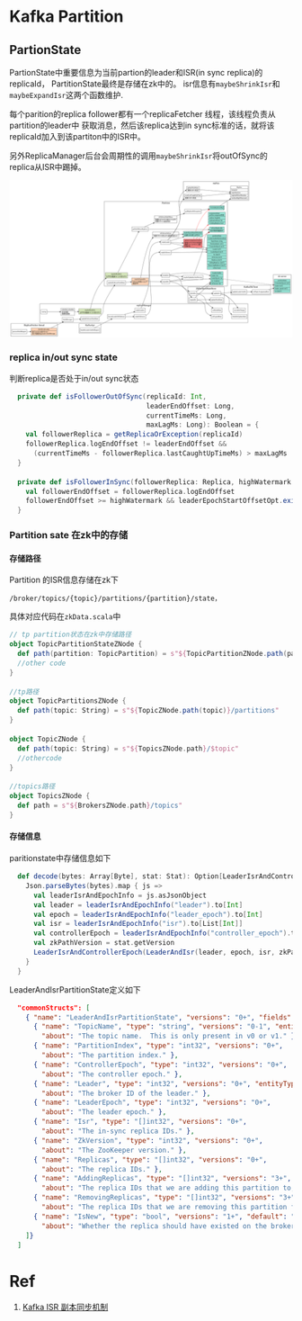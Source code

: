 # Kafka Partition

## PartionState

PartionState中重要信息为当前partion的leader和ISR(in sync replica)的replicaId， PartitionState最终是存储在zk中的。
isr信息有``maybeShrinkIsr``和``maybeExpandIsr``这两个函数维护.

每个parition的replica follower都有一个replicaFetcher 线程，该线程负责从partition的leader中
获取消息，然后该replica达到in sync标准的话，就将该replicaId加入到该partiton中的ISR中。

另外ReplicaManager后台会周期性的调用``maybeShrinkIsr``将outOfSync的replica从ISR中踢掉。

![isr](./partition-isr.svg)


### replica in/out sync state

判断replica是否处于in/out sync状态

```scala
  private def isFollowerOutOfSync(replicaId: Int,
                                  leaderEndOffset: Long,
                                  currentTimeMs: Long,
                                  maxLagMs: Long): Boolean = {
    val followerReplica = getReplicaOrException(replicaId)
    followerReplica.logEndOffset != leaderEndOffset &&
      (currentTimeMs - followerReplica.lastCaughtUpTimeMs) > maxLagMs
  }

  private def isFollowerInSync(followerReplica: Replica, highWatermark: Long): Boolean = {
    val followerEndOffset = followerReplica.logEndOffset
    followerEndOffset >= highWatermark && leaderEpochStartOffsetOpt.exists(followerEndOffset >= _)
  }
```

### Partition sate 在zk中的存储

#### 存储路径

Partition 的ISR信息存储在zk下
```
/broker/topics/{topic}/partitions/{partition}/state，
```

具体对应代码在``zkData.scala``中
```scala
// tp partition状态在zk中存储路径
object TopicPartitionStateZNode {
  def path(partition: TopicPartition) = s"${TopicPartitionZNode.path(partition)}/state"
  //other code
}

//tp路径
object TopicPartitionsZNode {
  def path(topic: String) = s"${TopicZNode.path(topic)}/partitions"
}

object TopicZNode {
  def path(topic: String) = s"${TopicsZNode.path}/$topic"
  //othercode
}

//topics路径
object TopicsZNode {
  def path = s"${BrokersZNode.path}/topics"
}

```

#### 存储信息
paritionstate中存储信息如下
```scala
  def decode(bytes: Array[Byte], stat: Stat): Option[LeaderIsrAndControllerEpoch] = {
    Json.parseBytes(bytes).map { js =>
      val leaderIsrAndEpochInfo = js.asJsonObject
      val leader = leaderIsrAndEpochInfo("leader").to[Int]
      val epoch = leaderIsrAndEpochInfo("leader_epoch").to[Int]
      val isr = leaderIsrAndEpochInfo("isr").to[List[Int]]
      val controllerEpoch = leaderIsrAndEpochInfo("controller_epoch").to[Int]
      val zkPathVersion = stat.getVersion
      LeaderIsrAndControllerEpoch(LeaderAndIsr(leader, epoch, isr, zkPathVersion), controllerEpoch)
    }
  }
```

LeaderAndIsrPartitionState定义如下
```json
  "commonStructs": [
    { "name": "LeaderAndIsrPartitionState", "versions": "0+", "fields": [
      { "name": "TopicName", "type": "string", "versions": "0-1", "entityType": "topicName", "ignorable": true,
        "about": "The topic name.  This is only present in v0 or v1." },
      { "name": "PartitionIndex", "type": "int32", "versions": "0+",
        "about": "The partition index." },
      { "name": "ControllerEpoch", "type": "int32", "versions": "0+",
        "about": "The controller epoch." },
      { "name": "Leader", "type": "int32", "versions": "0+", "entityType": "brokerId",
        "about": "The broker ID of the leader." },
      { "name": "LeaderEpoch", "type": "int32", "versions": "0+",
        "about": "The leader epoch." },
      { "name": "Isr", "type": "[]int32", "versions": "0+",
        "about": "The in-sync replica IDs." },
      { "name": "ZkVersion", "type": "int32", "versions": "0+",
        "about": "The ZooKeeper version." },
      { "name": "Replicas", "type": "[]int32", "versions": "0+",
        "about": "The replica IDs." },
      { "name": "AddingReplicas", "type": "[]int32", "versions": "3+", "ignorable": true,
        "about": "The replica IDs that we are adding this partition to, or null if no replicas are being added." },
      { "name": "RemovingReplicas", "type": "[]int32", "versions": "3+", "ignorable": true,
        "about": "The replica IDs that we are removing this partition from, or null if no replicas are being removed." },
      { "name": "IsNew", "type": "bool", "versions": "1+", "default": "false", "ignorable": true,
        "about": "Whether the replica should have existed on the broker or not." }
    ]}
  ]
```

# Ref
1. [Kafka ISR 副本同步机制](http://objcoding.com/2019/11/05/kafka-isr/)

